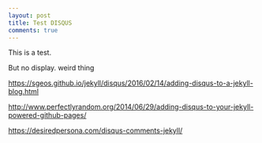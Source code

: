 ```yaml
---
layout: post
title: Test DISQUS
comments: true
---
```


This is a test.

But no display. weird thing

https://sgeos.github.io/jekyll/disqus/2016/02/14/adding-disqus-to-a-jekyll-blog.html

http://www.perfectlyrandom.org/2014/06/29/adding-disqus-to-your-jekyll-powered-github-pages/

https://desiredpersona.com/disqus-comments-jekyll/